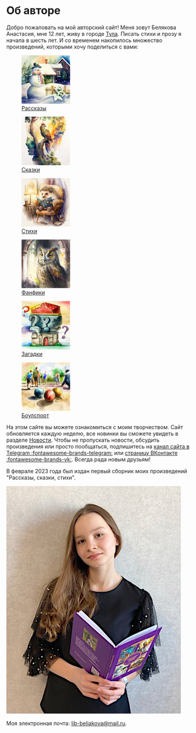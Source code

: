 # Об авторе

Добро пожаловать на мой авторский сайт! Меня зовут Белякова Анастасия, мне 12 лет, живу в городе [Тула](https://ru.wikipedia.org/wiki/%D0%A2%D1%83%D0%BB%D0%B0). Писать стихи и прозу я начала в шесть лет. И со временем накопилось множество произведений, которыми хочу поделиться с вами:

<div class="figures-wrapper">

<div class="menu-figures">
<a href="stories">
<figure><img class="menu-img" width="128" height="128" src="images/small/snowman.jpg" />
<figcaption>Рассказы</figcaption>
</figure></a>
</div>

<div class="menu-figures">
<a href="tales">
<figure><img class="menu-img" width="128" height="128" src="images/small/bird-princess.jpg" />
<figcaption>Сказки</figcaption>
</figure></a>
</div>

<div class="menu-figures">
<a href="poems">
<figure><img class="menu-img" width="128" height="128" src="images/small/dad-hedgehog.jpg" />
<figcaption>Стихи</figcaption>
</figure></a>
</div>

<div class="menu-figures">
<a href="fanfics">
<figure><img class="menu-img" width="128" height="128" src="images/small/filiamon.jpg" />
<figcaption>Фанфики</figcaption>
</figure></a>
</div>

<div class="menu-figures">
<a href="riddles">
<figure><img class="menu-img" width="128" height="128" src="images/small/riddles.jpg" />
<figcaption>Загадки</figcaption>
</figure></a>
</div>

<div class="menu-figures">
<a href="boulsport">
<figure><img class="menu-img" width="128" height="128" src="images/small/boulsport.jpg" />
<figcaption>Боулспорт</figcaption>
</figure></a>
</div>

</div>

На этом сайте вы можете ознакомиться с моим творчеством. Сайт обновляется каждую неделю, все новинки вы сможете увидеть в разделе [Новости](news.md). Чтобы не пропускать новости, обсудить произведения или просто пообщаться, подпишитесь на [канал сайта в Telegram :fontawesome-brands-telegram:](https://t.me/lib_beliakova) или [страницу ВКонтакте :fontawesome-brands-vk:](https://vk.com/lib_beliakova). Всегда рада новым друзьям!

В феврале 2023 года был издан первый сборник моих произведений "Рассказы, сказки, стихи".

![Автор](images/author.jpg)

Моя электронная почта: lib-beliakova@mail.ru.
